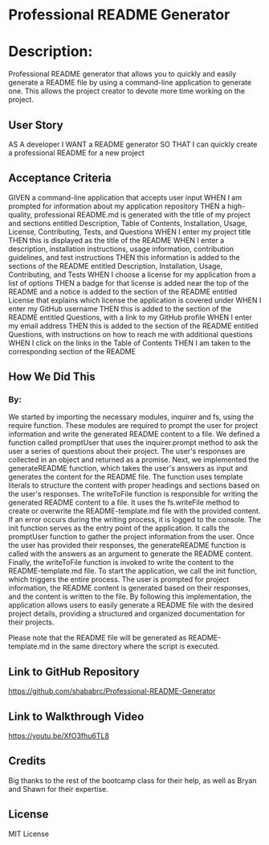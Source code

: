# Professional README Generator

# Description: 
Professional README generator that allows you to quickly and easily generate a README file by using a command-line application to generate one. This allows the project creator to devote more time working on the project.

## User Story

AS A developer
I WANT a README generator
SO THAT I can quickly create a professional README for a new project

## Acceptance Criteria

GIVEN a command-line application that accepts user input
WHEN I am prompted for information about my application repository
THEN a high-quality, professional README.md is generated with the title of my project and sections entitled Description, Table of Contents, Installation, Usage, License, Contributing, Tests, and Questions
WHEN I enter my project title
THEN this is displayed as the title of the README
WHEN I enter a description, installation instructions, usage information, contribution guidelines, and test instructions
THEN this information is added to the sections of the README entitled Description, Installation, Usage, Contributing, and Tests
WHEN I choose a license for my application from a list of options
THEN a badge for that license is added near the top of the README and a notice is added to the section of the README entitled License that explains which license the application is covered under
WHEN I enter my GitHub username
THEN this is added to the section of the README entitled Questions, with a link to my GitHub profile
WHEN I enter my email address
THEN this is added to the section of the README entitled Questions, with instructions on how to reach me with additional questions
WHEN I click on the links in the Table of Contents
THEN I am taken to the corresponding section of the README

## How We Did This
### By: 
We started by importing the necessary modules, inquirer and fs, using the require function. These modules are required to prompt the user for project information and write the generated README content to a file.
We defined a function called promptUser that uses the inquirer.prompt method to ask the user a series of questions about their project. The user's responses are collected in an object and returned as a promise.
Next, we implemented the generateREADME function, which takes the user's answers as input and generates the content for the README file. The function uses template literals to structure the content with proper headings and sections based on the user's responses.
The writeToFile function is responsible for writing the generated README content to a file. It uses the fs.writeFile method to create or overwrite the README-template.md file with the provided content. If an error occurs during the writing process, it is logged to the console.
The init function serves as the entry point of the application. It calls the promptUser function to gather the project information from the user. Once the user has provided their responses, the generateREADME function is called with the answers as an argument to generate the README content. Finally, the writeToFile function is invoked to write the content to the README-template.md file.
To start the application, we call the init function, which triggers the entire process. The user is prompted for project information, the README content is generated based on their responses, and the content is written to the file.
By following this implementation, the application allows users to easily generate a README file with the desired project details, providing a structured and organized documentation for their projects.

Please note that the README file will be generated as README-template.md in the same directory where the script is executed.

## Link to GitHub Repository
https://github.com/shababrc/Professional-README-Generator 

## Link to Walkthrough Video
https://youtu.be/XfO3fhu6TL8

## Credits
Big thanks to the rest of the bootcamp class for their help, as well as Bryan and Shawn for their expertise. 

## License
MIT License